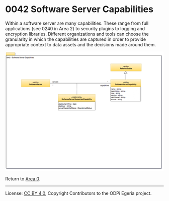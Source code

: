 <!-- SPDX-License-Identifier: CC-BY-4.0 -->
<!-- Copyright Contributors to the ODPi Egeria project. -->

# 0042 Software Server Capabilities

Within a software server are many capabilities.
These range from full applications (see 0240 in Area 2)
to security plugins to logging and encryption libraries.
Different organizations and tools can choose the granularity
in which the capabilities are captured in order to provide appropriate
context to data assets and the decisions made around them.

![UML](0042-Software-Server-Capabilities.png#pagewidth)


Return to [Area 0](Area-0-models.md).

----
License: [CC BY 4.0](https://creativecommons.org/licenses/by/4.0/),
Copyright Contributors to the ODPi Egeria project.